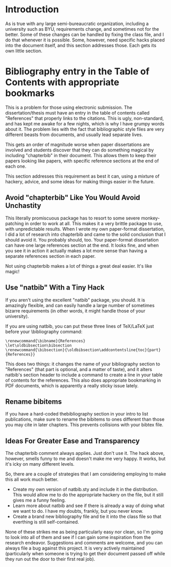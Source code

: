 # Introduction #

As is true with any large semi-bureaucratic organization, including a university such as BYU, requirements change, and sometimes not for the better.  Some of these changes can be handled by fixing the class file, and I do that whenever it is possible.  Some, however, need specific hacks placed into the document itself, and this section addresses those.  Each gets its own little section.

# Bibliography entry in the Table of Contents with appropriate bookmarks #

This is a problem for those using electronic submission.  The dissertation/thesis must have an entry in the table of contents called "References" that properly links to the citations.  This is ugly, non-standard, and has kept me awake for a few nights, which is why I have grumpy words about it.  The problem lies with the fact that bibliographic style files are very different beasts from documents, and usually lead separate lives.

This gets an order of magnitude worse when paper dissertations are involved and students discover that they can do something magical by including "chapterbib" in their document.  This allows them to keep their papers looking like papers, with specific reference sections at the end of each one.

This section addresses this requirement as best it can, using a mixture of hackery, advice, and some ideas for making things easier in the future.

## Avoid "chapterbib" Like You Would Avoid Unchastity ##

This literally promiscuous package has to resort to some severe monkey-patching in order to work at all.  This makes it a very brittle package to use, with unpredictable results.  When I wrote my own paper-format dissertation, I did a lot of research into chapterbib and came to the solid conclusion that I should avoid it.  You probably should, too.  Your paper-format dissertation can have one large references section at the end.  It looks fine, and when you see it in action it actually makes a lot more sense than having a separate references section in each paper.

Not using chapterbib makes a lot of things a great deal easier.  It's like magic!

## Use "natbib" With a Tiny Hack ##

If you aren't using the excellent "natbib" package, you should.  It is amazingly flexible, and can easily handle a large number of sometimes bizarre requirements (in other words, it might handle those of your university).

If you are using natbib, you can put these three lines of TeX/LaTeX just before your \bibliography command:

```
\renewcommand{\bibname}{References}
\let\oldbibsection\bibsection
\renewcommand{\bibsection}{\oldbibsection\addcontentsline{toc}{part}{References}}
```

This does two things: it changes the name of your bibliography section to "References" (that part is optional, and a matter of taste), and it alters natbib's section header to include a command to create a line in your table of contents for the references.  This also does appropriate bookmarking in PDF documents, which is apparently a really sticky issue lately.

## Rename bibitems ##
If you have a hard-coded thebibliography section in your intro to list publications, make sure to rename the bibitems to ones different than those you may cite in later chapters. This prevents collisions with your bibtex file.

## Ideas For Greater Ease and Transparency ##

The chapterbib comment always applies.  Just don't use it.  The hack above, however, smells funny to me and doesn't make me very happy.  It works, but it's icky on many different levels.

So, there are a couple of strategies that I am considering employing to make this all work much better.

  * Create my own version of natbib.sty and include it in the distribution.  This would allow me to do the appropriate hackery on the file, but it still gives me a funny feeling.
  * Learn more about natbib and see if there is already a way of doing what we want to do.  I have my doubts, frankly, but you never know.
  * Create a brand new bibliography file and tie it into the class file so that everthing is still self-contained.

None of these strikes me as being particularly easy nor clean, so I'm going to look into all of them and see if I can gain some inspiration from the research endeavor.  Suggestions and comments are welcome, and you can always file a bug against this project. It is very actively maintained (particularly when someone is trying to get their document passed off while they run out the door to their first real job).